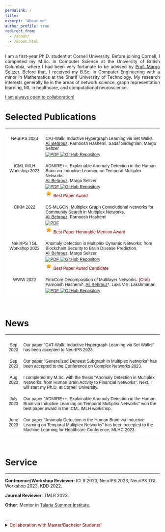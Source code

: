 ```yaml
---
permalink: /
title: 
excerpt: "About me"
author_profile: true
redirect_from: 
  - /about/
  - /about.html
---
```


<p align="justify">
I am a first-year Ph.D. student at Cornell University. Before joining Cornell, I completed my M.Sc. in Computer Science at the University of British Columbia, where I had been very fortunate to be advised by <a href="https://www.seltzer.com/margo/">Prof. Margo Seltzer</a>. Before that, I received my B.Sc. in Computer Engineering with a minor in Mathematics at the Sharif University of Technology. My research interests generally lie in the areas of network science, graph representation learning, ML in healthcare, and computational neuroscience. 
</p>
  
<u>I am always open to collaboration!</u>


  
  
# Selected Publications

---
<style type="text/css">
  .tg  {border-collapse:collapse;border-spacing:0;}
  .tg td{border-color:black;border-style:solid;border-width:1px;font-family:Arial, sans-serif;font-size:14px; overflow:hidden;padding:10px 5px;word-break:normal;}
  .tg th{border-color:black;border-style:solid;border-width:1px;font-family:Arial, sans-serif;font-size:14px; font-weight:normal;overflow:hidden;padding:10px 5px;word-break:normal;}
  .tg .tg-oe15{background-color:#ffffff;border-color:#ffffff;text-align:left;vertical-align:top}
  .tg .tg-wk8r{background-color:#ffffff;border-color:#ffffff;text-align:center;vertical-align:top}
</style>

<table class="tg">
  <thead>
    <tr>
      <th class="tg-wk8r">NeurIPS 2023</th>
      <th class="tg-oe15">CAT-Walk: Inductive Hypergraph Learning via Set Walks.  <br><u>Ali Behrouz</u>, Farnoosh Hashemi, Sadaf Sadeghian, Margo Seltzer 
        <span style="display: block; margin-bottom: -12px;"></span> <br> 
        <a href="https://arxiv.org/pdf/2306.11147.pdf">
          <img src="https://img.shields.io/badge/PDF-80000f" alt="PDF" style="width: auto; height: 20px;"/>
        </a>
        <a href="https://github.com/ubc-systopia/CATWalk">
          <img src="https://img.shields.io/badge/GitHub-004f80" alt="GitHub Repository" style="width: auto; height: 20px;"/>
        </a>
      </th>
    </tr>
  </thead>
  <tbody>
    <tr>
      <td class="tg-wk8r">ICML IMLH Workshop 2023</td>
      <td class="tg-oe15">ADMIRE++: Explainable Anomaly Detection in the Human Brain via Inductive Learning on Temporal Multiplex Networks. <br><u>Ali Behrouz</u>, Margo Seltzer <span style="display: block; margin-bottom: -12px;"></span>
        <br> 
        <a href="https://openreview.net/pdf?id=t4H8acYudJ">
          <img src="https://img.shields.io/badge/PDF-80000f" alt="PDF" style="width: auto; height: 20px;"/>
        </a>
        <a href="https://github.com/ubc-systopia/ADMIRE">
          <img src="https://img.shields.io/badge/GitHub-004f80" alt="GitHub Repository" style="width: auto; height: 20px;"/>
        </a>
        <span style="display: block; margin-bottom: -12px;"></span>
        <br> <img src="star.png" alt="PDF" style="width: auto; height: 22px;"/> <span style="color:#800000;">Best Paper Award</span>
      </td>
    </tr>
    <tr>
      <td class="tg-wk8r">CIKM 2022</td>
      <td class="tg-oe15">CS-MLGCN: Multiplex Graph Convolutional Networks for Community Search in Multiplex Networks. <br><u>Ali Behrouz</u>, Farnoosh Hashemi <span style="display: block; margin-bottom: -12px;"></span>
        <br> 
        <a href="https://arxiv.org/pdf/2210.08811.pdf">
          <img src="https://img.shields.io/badge/PDF-80000f" alt="PDF" style="width: auto; height: 20px;"/>
        </a>
        <span style="display: block; margin-bottom: -12px;"></span>
        <br> <img src="star.png" alt="PDF" style="width: auto; height: 22px;"/> <span style="color:#800000;">Best Paper Honorable Mention Award</span>
      </td>
    </tr>
    <tr>
      <td class="tg-wk8r">NeurIPS TGL Workshop 2022</td>
      <td class="tg-oe15">Anomaly Detection in Multiplex Dynamic Networks: from Blockchain Security to Brain Disease Prediction.  <br><u>Ali Behrouz</u>, Margo Seltzer <span style="display: block; margin-bottom: -12px;"></span>
        <br> 
        <a href="https://openreview.net/pdf?id=UDGZDfwmay">
          <img src="https://img.shields.io/badge/PDF-80000f" alt="PDF" style="width: auto; height: 20px;"/>
        </a>
        <a href="https://github.com/ubc-systopia/Anomuly">
          <img src="https://img.shields.io/badge/GitHub-004f80" alt="GitHub Repository" style="width: auto; height: 20px;"/>
        </a>
        <span style="display: block; margin-bottom: -12px;"></span>
        <br> <img src="star.png" alt="PDF" style="width: auto; height: 22px;"/> <span style="color:#800000;">Best Paper Award Candidate</span>
      </td>
    </tr>
    <tr>
      <td class="tg-wk8r">WWW 2022</td>
      <td class="tg-oe15">FirmCore Decomposition of Multilayer Networks. (<span style="color:#800000;">Oral</span>) <br> Farnoosh Hashemi*, <u>Ali Behrouz</u>*, Laks V.S. Lakshmanan  <span style="display: block; margin-bottom: -12px;"></span>
        <br> 
        <a href="https://arxiv.org/pdf/2208.11200.pdf">
          <img src="https://img.shields.io/badge/PDF-80000f" alt="PDF" style="width: auto; height: 20px;"/>
        </a>
        <a href="https://github.com/joint-em/FirmCore">
          <img src="https://img.shields.io/badge/GitHub-004f80" alt="GitHub Repository" style="width: auto; height: 20px;"/>
        </a>
      </td>
    </tr>
  </tbody>
</table>




<br>
  


# News
---

<table class="tg">
<thead>
  <tr>
    <th class="tg-wk8r">Sep 2023</th>
    <th class="tg-oe15">Our paper "CAT-Walk: Inductive Hypergraph Learning via Set Walks" has been accepted to NeurIPS 2023.</th>
  </tr>
  <tr>
    <th class="tg-wk8r">Sep 2023</th>
    <th class="tg-oe15">Our paper "Generalized Densest Subgraph in Multiplex Networks" has been accepted to the Conference on Complex Networks 2023.</th>
  </tr>
  <tr>
    <th class="tg-wk8r">Aug 2023</th>
    <th class="tg-oe15">I completed my M.Sc. with the thesis "Anomaly Detection in Multiplex Networks: from Human Brain Activity to Financial Networks". Next, I will start my Ph.D. at Cornell University. </th>
  </tr>
  <tr>
    <th class="tg-wk8r">July 2023</th>
    <th class="tg-oe15">Our paper "ADMIRE++: Explainable Anomaly Detection in the Human Brain via Inductive Learning on Temporal Multiplex Networks" won the best paper award in the ICML IMLH workshop.</th>
  </tr>
  <tr>
    <th class="tg-wk8r">June 2023</th>
    <th class="tg-oe15">Our paper "Anomaly Detection in the Human Brain via Inductive Learning on Temporal Multiplex Networks" has been accepted to the Machine Learning for Healthcare Conference, MLHC 2023.</th>
  </tr>
</thead>
<tbody>
  <!-- Add all other rows here using <td> within <tbody> -->
</tbody>
</table>






  
<br>
  

# Service
---
**Conference/Workshop Reviewer**: ICLR 2023, NeurIPS 2023, NeurIPS TGL Workshop 2023, KDD 2022.
  
**Journal Reviewer**: TMLR 2023.
  
**Other**: Mentor in <a href="https://talariasummerinstitute.org/about-talaria">Talaria Summer Institute</a>.


<br>
---
    
<details>
  <summary> <span style="color:#800000;">Collaboration with Master/Bachelor Students!</span> </summary>
  I would be happy to collaborate with Master/Bachelor students who would like to work on graph learning, ML in healthcare, and/or network science. I also have some projects in these areas that we can discuss.
</details>






